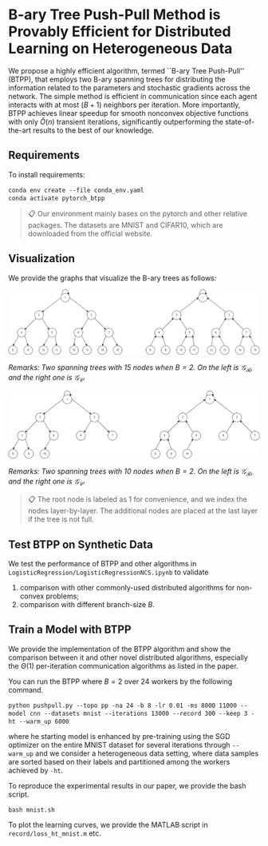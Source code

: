 # B-ary Tree Push-Pull Method is Provably Efficient for Distributed Learning on Heterogeneous Data

We propose a highly efficient algorithm, termed ``B-ary Tree Push-Pull'' (BTPP), that employs two B-ary spanning trees for distributing the information related to the parameters and stochastic gradients across the network. The simple method is efficient in communication since each agent interacts with at most $(B+1)$ neighbors per iteration. More importantly, BTPP achieves linear speedup for smooth nonconvex objective functions with only $\tilde{O}(n)$ transient iterations, significantly outperforming the state-of-the-art results to the best of our knowledge.

<!-- This repository is the official implementation of [My Paper Title](https://arxiv.org/abs/2030.12345).  -->

## Requirements

To install requirements:

```setup
conda env create --file conda_env.yaml
conda activate pytorch_btpp
```

>📋 Our environment mainly bases on the pytorch and other relative packages. The datasets are MNIST and CIFAR10, which are downloaded from the official website.

##  Visualization

We provide the graphs that visualize the B-ary trees as follows:

![BTPP Graph with 15 nodes](pic/btpp_15.png "BTPP-15 Graph")

*Remarks: Two spanning trees with $15$ nodes when $B=2$. On the left is $\mathcal{G}_{\mathcal{R}}$, and the right one is $\mathcal{G}_{\mathcal{C}}$.*

![BTPP Graph with 10 nodes](pic/btpp_10.png "BTPP-10 Graph")

*Remarks: Two spanning trees with $10$ nodes when $B=2$. On the left is $\mathcal{G}_{\mathcal{R}}$, and the right one is $\mathcal{G}_{\mathcal{C}}$.*

>📋 The root node is labeled as $1$ for convenience, and we index the nodes layer-by-layer. The additional nodes are placed at the last layer if the tree is not full.

## Test BTPP on Synthetic Data

We test the performance of BTPP and other algorithms in `LogisticRegression/LogisticRegressionNCS.ipynb` to validate

1. comparison with other commonly-used distributed algorithms for non-convex problems;
2. comparison with different branch-size $B$.

<!-- ## Implementation of BTPP and the Comparison Between other Methods -->
## Train a Model with BTPP

We provide the implementation of the BTPP algorithm and show the comparison between it and other novel distributed algorithms, especially the $\Theta(1)$ per-iteration communication algorithms as listed in the paper.

You can run the BTPP where $B=2$ over 24 workers by the following command.
```
python pushpull.py --topo pp -na 24 -b 8 -lr 0.01 -ms 8000 11000 --model cnn --datasets mnist --iterations 13000 --record 300 --keep 3 -ht --warm_up 6000
```
where he starting model is enhanced by pre-training using the SGD optimizer on the entire MNIST dataset for several iterations through `--warm_up` and we consider a heterogeneous data setting, where data samples are sorted based on their labels and partitioned among the workers achieved by `-ht`.

To reproduce the experimental results in our paper, we provide the bash script.
```{bash}
bash mnist.sh
```

To plot the learning curves, we provide the MATLAB script in `record/loss_ht_mnist.m` etc. 
